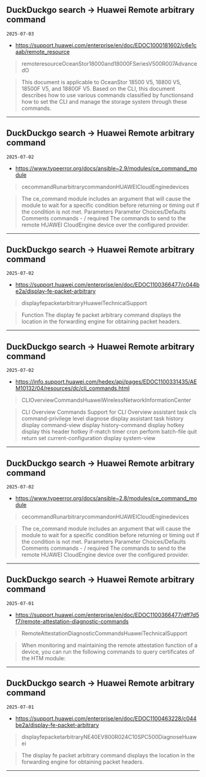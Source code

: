 ## DuckDuckgo search -> Huawei Remote arbitrary command
`2025-07-03`

* https://support.huawei.com/enterprise/en/doc/EDOC1000181602/c6e1caab/remote_resource

<blockquote>
 remoteresourceOceanStor18000and18000FSeriesV500R007AdvancedO
</blockquote>
<blockquote>
This document is applicable to OceanStor 18500 V5, 18800 V5, 18500F V5, and 18800F V5. Based on the CLI, this document describes how to use various commands classified by functionsand how to set the CLI and manage the storage system through these commands.
</blockquote>

---

## DuckDuckgo search -> Huawei Remote arbitrary command
`2025-07-02`

* https://www.typeerror.org/docs/ansible~2.9/modules/ce_command_module

<blockquote>
 cecommandRunarbitrarycommandonHUAWEICloudEnginedevices
</blockquote>
<blockquote>
The ce_command module includes an argument that will cause the module to wait for a specific condition before returning or timing out if the condition is not met. Parameters Parameter Choices/Defaults Comments commands - / required The commands to send to the remote HUAWEI CloudEngine device over the configured provider.
</blockquote>

---

## DuckDuckgo search -> Huawei Remote arbitrary command
`2025-07-02`

* https://support.huawei.com/enterprise/en/doc/EDOC1100366477/c044be2a/display-fe-packet-arbitrary

<blockquote>
 displayfepacketarbitraryHuaweiTechnicalSupport
</blockquote>
<blockquote>
Function The display fe packet arbitrary command displays the location in the forwarding engine for obtaining packet headers.
</blockquote>

---

## DuckDuckgo search -> Huawei Remote arbitrary command
`2025-07-02`

* https://info.support.huawei.com/hedex/api/pages/EDOC1100331435/AEM10132/04/resources/dc/cli_commands.html

<blockquote>
 CLIOverviewCommandsHuaweiWirelessNetworkInformationCenter
</blockquote>
<blockquote>
CLI Overview Commands Support for CLI Overview assistant task cls command-privilege level diagnose display assistant task history display command-view display history-command display hotkey display this header hotkey if-match timer cron perform batch-file quit return set current-configuration display system-view
</blockquote>

---

## DuckDuckgo search -> Huawei Remote arbitrary command
`2025-07-02`

* https://www.typeerror.org/docs/ansible~2.8/modules/ce_command_module

<blockquote>
 cecommandRunarbitrarycommandonHUAWEICloudEnginedevices
</blockquote>
<blockquote>
The ce_command module includes an argument that will cause the module to wait for a specific condition before returning or timing out if the condition is not met. Parameters Parameter Choices/Defaults Comments commands - / required The commands to send to the remote HUAWEI CloudEngine device over the configured provider.
</blockquote>

---

## DuckDuckgo search -> Huawei Remote arbitrary command
`2025-07-01`

* https://support.huawei.com/enterprise/en/doc/EDOC1100366477/dff7d5f7/remote-attestation-diagnostic-commands

<blockquote>
 RemoteAttestationDiagnosticCommandsHuaweiTechnicalSupport
</blockquote>
<blockquote>
When monitoring and maintaining the remote attestation function of a device, you can run the following commands to query certificates of the HTM module:
</blockquote>

---

## DuckDuckgo search -> Huawei Remote arbitrary command
`2025-07-01`

* https://support.huawei.com/enterprise/en/doc/EDOC1100463228/c044be2a/display-fe-packet-arbitrary

<blockquote>
 displayfepacketarbitraryNE40EV800R024C10SPC500DiagnoseHuawei
</blockquote>
<blockquote>
The display fe packet arbitrary command displays the location in the forwarding engine for obtaining packet headers.
</blockquote>

---

